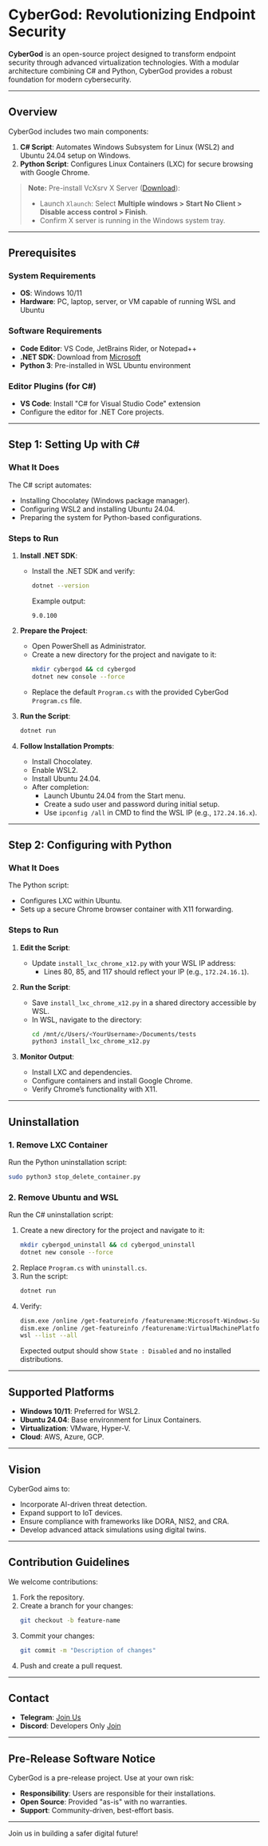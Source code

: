 # CyberGod: Revolutionizing Endpoint Security

**CyberGod** is an open-source project designed to transform endpoint security through advanced virtualization technologies. With a modular architecture combining C# and Python, CyberGod provides a robust foundation for modern cybersecurity.

---

## Overview

CyberGod includes two main components:

1. **C# Script**: Automates Windows Subsystem for Linux (WSL2) and Ubuntu 24.04 setup on Windows.
2. **Python Script**: Configures Linux Containers (LXC) for secure browsing with Google Chrome.

> **Note:** Pre-install VcXsrv X Server ([Download](https://vcxsrv.com/wp-content/uploads/2024/09/vcxsrv-64.1.17.2.0.installer.zip)):
> - Launch `Xlaunch`: Select **Multiple windows > Start No Client > Disable access control > Finish**.
> - Confirm X server is running in the Windows system tray.

---

## Prerequisites

### System Requirements
- **OS**: Windows 10/11
- **Hardware**: PC, laptop, server, or VM capable of running WSL and Ubuntu

### Software Requirements
- **Code Editor**: VS Code, JetBrains Rider, or Notepad++
- **.NET SDK**: Download from [Microsoft](https://dotnet.microsoft.com/download)
- **Python 3**: Pre-installed in WSL Ubuntu environment

### Editor Plugins (for C#)
- **VS Code**: Install "C# for Visual Studio Code" extension
- Configure the editor for .NET Core projects.

---

## Step 1: Setting Up with C#

### What It Does
The C# script automates:
- Installing Chocolatey (Windows package manager).
- Configuring WSL2 and installing Ubuntu 24.04.
- Preparing the system for Python-based configurations.

### Steps to Run

1. **Install .NET SDK**:
   - Install the .NET SDK and verify:
     ```bash
     dotnet --version
     ```
     Example output:
     ```
     9.0.100
     ```

2. **Prepare the Project**:
   - Open PowerShell as Administrator.
   - Create a new directory for the project and navigate to it:
     ```bash
     mkdir cybergod && cd cybergod
     dotnet new console --force
     ```
   - Replace the default `Program.cs` with the provided CyberGod `Program.cs` file.

3. **Run the Script**:
   ```bash
   dotnet run
   ```

4. **Follow Installation Prompts**:
   - Install Chocolatey.
   - Enable WSL2.
   - Install Ubuntu 24.04.
   - After completion:
     - Launch Ubuntu 24.04 from the Start menu.
     - Create a sudo user and password during initial setup.
     - Use `ipconfig /all` in CMD to find the WSL IP (e.g., `172.24.16.x`).

---

## Step 2: Configuring with Python

### What It Does
The Python script:
- Configures LXC within Ubuntu.
- Sets up a secure Chrome browser container with X11 forwarding.

### Steps to Run

1. **Edit the Script**:
   - Update `install_lxc_chrome_x12.py` with your WSL IP address:
     - Lines 80, 85, and 117 should reflect your IP (e.g., `172.24.16.1`).

2. **Run the Script**:
   - Save `install_lxc_chrome_x12.py` in a shared directory accessible by WSL.
   - In WSL, navigate to the directory:
     ```bash
     cd /mnt/c/Users/<YourUsername>/Documents/tests
     python3 install_lxc_chrome_x12.py
     ```

3. **Monitor Output**:
   - Install LXC and dependencies.
   - Configure containers and install Google Chrome.
   - Verify Chrome’s functionality with X11.

---

## Uninstallation

### 1. Remove LXC Container
Run the Python uninstallation script:
```bash
sudo python3 stop_delete_container.py
```

### 2. Remove Ubuntu and WSL
Run the C# uninstallation script:
1. Create a new directory for the project and navigate to it:
   ```bash
   mkdir cybergod_uninstall && cd cybergod_uninstall
   dotnet new console --force
   ```
2. Replace `Program.cs` with `uninstall.cs`.
3. Run the script:
   ```bash
   dotnet run
   ```
4. Verify:
   ```bash
   dism.exe /online /get-featureinfo /featurename:Microsoft-Windows-Subsystem-Linux
   dism.exe /online /get-featureinfo /featurename:VirtualMachinePlatform
   wsl --list --all
   ```
   Expected output should show `State : Disabled` and no installed distributions.

---

## Supported Platforms

- **Windows 10/11**: Preferred for WSL2.
- **Ubuntu 24.04**: Base environment for Linux Containers.
- **Virtualization**: VMware, Hyper-V.
- **Cloud**: AWS, Azure, GCP.

---

## Vision

CyberGod aims to:
- Incorporate AI-driven threat detection.
- Expand support to IoT devices.
- Ensure compliance with frameworks like DORA, NIS2, and CRA.
- Develop advanced attack simulations using digital twins.

---

## Contribution Guidelines

We welcome contributions:

1. Fork the repository.
2. Create a branch for your changes:
   ```bash
   git checkout -b feature-name
   ```
3. Commit your changes:
   ```bash
   git commit -m "Description of changes"
   ```
4. Push and create a pull request.

---

## Contact

- **Telegram**: [Join Us](https://t.me/+WttALifnSAtjYTMy)
- **Discord**: Developers Only [Join](https://discord.gg/DscPJNkQ)

---

## Pre-Release Software Notice

CyberGod is a pre-release project. Use at your own risk:
- **Responsibility**: Users are responsible for their installations.
- **Open Source**: Provided "as-is" with no warranties.
- **Support**: Community-driven, best-effort basis.

---

Join us in building a safer digital future!

